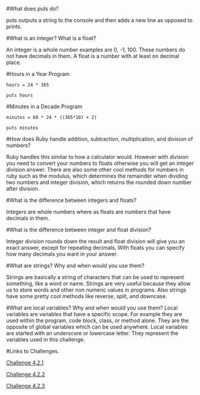 #What does puts do?

puts outputs a string to the console and then adds a new line as opposed to prints.

#What is an integer? What is a float?

An integer is a whole number examples are 0, -1, 100. These numbers do not have decimals in them. A float is a number with at least on decimal place. 

#Hours in a Year Program

```
hours = 24 * 365

puts hours

```

#Minutes in a Decade Program

```
minutes = 60 * 24 * ((365*10) + 2)

puts minutes

```
#How does Ruby handle addition, subtraction, multiplication, and division of numbers?

Ruby handles this similar to how a calculator would. However with division you need to convert your numbers to floats otherwise you will get an integer division answer. There are also some other cool methods for numbers in ruby such as the modulus, which determines the remainder when dividing two numbers and integer division, which returns the rounded down number after division.

#What is the difference between integers and floats?

Integers are whole numbers where as floats are numbers that have decimals in them.

#What is the difference between integer and float division?

Integer division rounds down the result and float division will give you an exact answer, except for repeating decimals, With floats you can specify how many decimals you want in your answer.

#What are strings? Why and when would you use them?

Strings are basically a string of characters that can be used to represent something, like a word or name. Strings are very useful because they allow us to store words and other non numeric values in programs. Also strings have some pretty cool methods like reverse, split, and downcase. 

#What are local variables? Why and when would you use them?
Local variables are variables that have a specific scope. For example they are used within the program, code block, class, or method alone. They are the opposite of global variables which can be used anywhere. Local variables are started with an underscore or lowercase letter. They represent the variables used in this challenge.

#Links to Challenges.

[Challenge 4.2.1](https://github.com/Liam-Mackey/phase-0/blob/master/week-4/defining-variables.rb)

[Challenge 4.2.2](https://github.com/Liam-Mackey/phase-0/blob/master/week-4/simple-string.rb)

[Challenge 4.2.3](https://github.com/Liam-Mackey/phase-0/blob/master/week-4/basic-math.rb)



